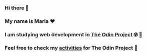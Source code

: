 ### Hi there 👋
### My name is Maria :heart:
### I am studying web development in [The Odin Project](theodinproject.com/) :nerd_face: :orange_book:
### Feel free to check my [activities](https://outdatedlasagna.github.io/The_Odin_Project/) for The Odin Project :blossom:


<!--
**outdatedlasagna/outdatedlasagna** is a ✨ _special_ ✨ repository because its `README.md` (this file) appears on your GitHub profile.

Here are some ideas to get you started:

- 🔭 I’m currently working on ...
- 🌱 I’m currently learning ...
- 👯 I’m looking to collaborate on ...
- 🤔 I’m looking for help with ...
- 💬 Ask me about ...
- 📫 How to reach me: ...
- 😄 Pronouns: ...
- ⚡ Fun fact: ...
-->
